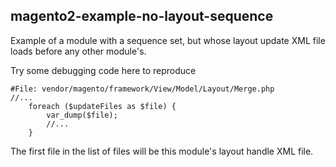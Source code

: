magento2-example-no-layout-sequence
--------------------------------------------------
Example of a module with a sequence set, but whose layout update XML file loads before any other module's.

Try some debugging code here to reproduce

    #File: vendor/magento/framework/View/Model/Layout/Merge.php
    //...
        foreach ($updateFiles as $file) {
            var_dump($file);
            //...
        }    
        
The first file in the list of files will be this module's layout handle XML file.